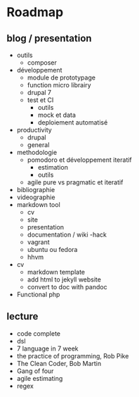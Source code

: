 Roadmap
=======

blog / presentation
-------------------
- outils
  * composer
- développement 
  * module de prototypage
  * function micro librairy
  * drupal 7
  * test et CI
    - outils
    - mock et data
    - deploiement automatisé
- productivity
  * drupal
  * general
- methodologie
  * pomodoro et développement iteratif
    - estimation
    - outils
  * agile pure vs pragmatic et iteratif
- bibliographie
- videographie 
- markdown tool
  * cv 
  * site
  * presentation
  * documentation / wiki
-hack
  * vagrant
  * ubuntu ou fedora
  * hhvm
- cv 
  *  markdown template
  *  add html to jekyll website
  *  convert to doc with pandoc
- Functional php


lecture
------
- code complete
- dsl
- 7 language in 7 week
- the practice of programming, Rob Pike
- The Clean Coder, Bob Martin
- Gang of four
- agile estimating
- regex


